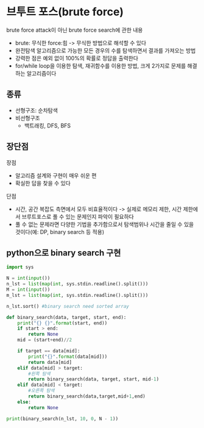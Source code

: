 # 브투트 포스(brute force)
brute force attack이 아닌 brute force search에 관한 내용

- brute: 무식한 force:힘 -> 무식한 방법으로 해석할 수 있다 
- 완전탐색 알고리즘으로 가능한 모든 경우의 수를 탐색하면서 결과를 가져오는 방법 
- 강력한 점은 예외 없이 100%의 확률로 정답을 출력한다 
- for/while loop을 이용한 탐색, 재귀함수를 이용한 방법, 크게 2가지로 문제를 해결하는 알고리즘이다

## 종류
- 선형구조: 순차탐색
- 비선형구조
  - 백트래킹, DFS, BFS

## 장단점
장점
- 알고리즘 설계와 구현이 매우 쉬운 편 
- 확실한 답을 찾을 수 있다 

단점
- 시간, 공간 복잡도 측면에서 모두 비효율적이다 -> 실제로 메모리 제한, 시간 제한에서 브루트포스로 풀 수 있는 문제인지 파악이 필요하다 
- 풀 수 없는 문제라면 다양한 기법을 추가함으로서 탐색범위나 시간을 줄일 수 있을 것이다(예: DP, binary search 등 적용)

## python으로 binary search 구현 
```python
import sys

N = int(input())
n_lst = list(map(int, sys.stdin.readline().split()))
M = int(input())
m_lst = list(map(int, sys.stdin.readline().split()))

n_lst.sort() #binary search need sorted array

def binary_search(data, target, start, end):
    print("{} {}".format(start, end))
    if start > end:
        return None
    mid = (start+end)//2

    if target == data[mid]:
        print("{}".format(data[mid]))
        return data[mid]
    elif data[mid] > target:
        #왼쪽 탐색
        return binary_search(data, target, start, mid-1)
    elif data[mid] < target:
        #오른쪽 탐색
        return binary_search(data,target,mid+1,end)
    else:
        return None

print(binary_search(n_lst, 10, 0, N - 1))
```
